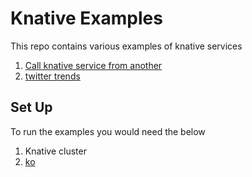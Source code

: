 # Knative Examples

This repo contains various examples of knative services

1. [Call knative service from another](./ksvc-ksvc)
2. [twitter trends](./scale18x)



## Set Up

To run the examples you would need the below

1. Knative cluster
2. [ko](https://github.com/google/ko)
